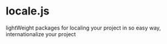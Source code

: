 # locale.js
lightWeight packages for localing your project in so easy way, internationalize your project
